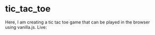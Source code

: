 # tic_tac_toe
Here, I am creating a tic tac toe game that can be played in the browser using vanilla.js.
Live: 
